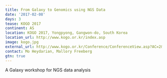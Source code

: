 ```yaml
---
title: From Galaxy to Genomics using NGS Data
date: '2017-02-08'
days: 3
tease: KOGO 2017
continent: AS
location: KOGO 2017, Yongpyong, Gangwon-do, South Korea
location_url: http://www.kogo.or.kr/index.asp
image: kogo.jpg
external_url: http://www.kogo.or.kr/Conference/ConferenceView.asp?AC=2&CODE=CI20161201
contact: Mo Heydarian, Mallory Freeberg
gtn: true
---
```

A Galaxy workshop for NGS data analysis
